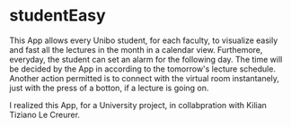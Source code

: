# studentEasy
This App allows every Unibo student, for each faculty, to visualize easily and fast all the lectures in the month in a calendar view. 
Furthemore, everyday, the student can set an alarm for the following day. The time will be decided by the App in according to the tomorrow's lecture schedule.
Another action permitted is to connect with the virtual room instantanely, just with the press of a botton, if a lecture is going on.

I realized this App, for a University project, in collabpration with Kilian Tiziano Le Creurer.
